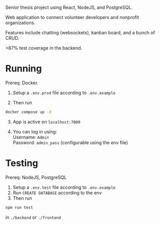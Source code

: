 Senior thesis project using React, NodeJS, and PostgreSQL.

Web application to connect volunteer developers and nonprofit organizations.

Features include chatting (websockets), kanban board, and a bunch of CRUD.

\>87% test coverage in the backend.

# Running

Prereq: Docker.

1. Setup a `.env.prod` file according to `.env.example`

2. Then run

```bash
docker compose up -d
```

3. App is active on `localhost:7000`

4. You can log in using: <br/>
   Username: `Admin`<br/>
   Password: `admin_pass` (configurable using the env file)

# Testing

Prereq: NodeJS, PostgreSQL

1. Setup a `.env.test` file according to `.env.example`
2. Run `CREATE DATABASE` according to the env
3. Then run

```bash
npm run test
```

in `./backend` or `./frontend`
